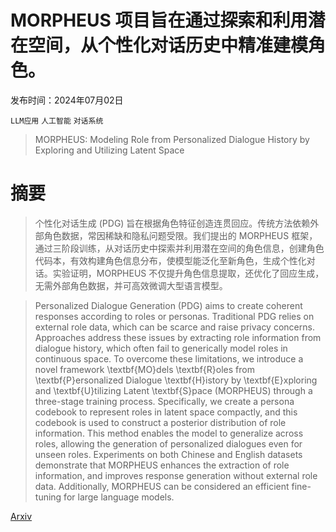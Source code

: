 # MORPHEUS 项目旨在通过探索和利用潜在空间，从个性化对话历史中精准建模角色。

发布时间：2024年07月02日

`LLM应用` `人工智能` `对话系统`

> MORPHEUS: Modeling Role from Personalized Dialogue History by Exploring and Utilizing Latent Space

# 摘要

> 个性化对话生成 (PDG) 旨在根据角色特征创造连贯回应。传统方法依赖外部角色数据，常因稀缺和隐私问题受限。我们提出的 MORPHEUS 框架，通过三阶段训练，从对话历史中探索并利用潜在空间的角色信息，创建角色代码本，有效构建角色信息分布，使模型能泛化至新角色，生成个性化对话。实验证明，MORPHEUS 不仅提升角色信息提取，还优化了回应生成，无需外部角色数据，并可高效微调大型语言模型。

> Personalized Dialogue Generation (PDG) aims to create coherent responses according to roles or personas. Traditional PDG relies on external role data, which can be scarce and raise privacy concerns. Approaches address these issues by extracting role information from dialogue history, which often fail to generically model roles in continuous space. To overcome these limitations, we introduce a novel framework \textbf{MO}dels \textbf{R}oles from \textbf{P}ersonalized Dialogue \textbf{H}istory by \textbf{E}xploring and \textbf{U}tilizing Latent \textbf{S}pace (MORPHEUS) through a three-stage training process. Specifically, we create a persona codebook to represent roles in latent space compactly, and this codebook is used to construct a posterior distribution of role information. This method enables the model to generalize across roles, allowing the generation of personalized dialogues even for unseen roles. Experiments on both Chinese and English datasets demonstrate that MORPHEUS enhances the extraction of role information, and improves response generation without external role data. Additionally, MORPHEUS can be considered an efficient fine-tuning for large language models.

[Arxiv](https://arxiv.org/abs/2407.02345)